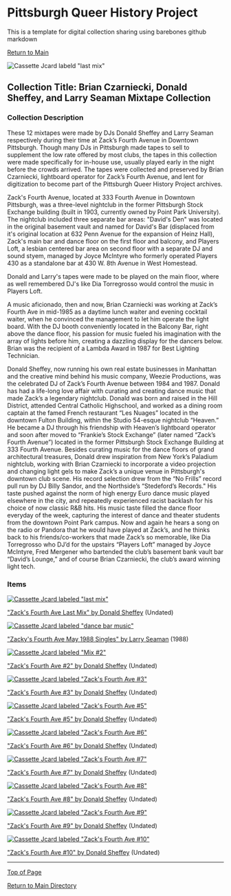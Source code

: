 # Pittsburgh Queer History Project
This is a template for digital collection sharing using barebones github markdown

[Return to Main](https://github.com/happle-happle/pqhp-digital-archive/tree/main)


![Cassette Jcard labeld "last mix"](/collections/BC-DS-LS-Collection/image-files/lastmixthumb.png)
## Collection Title: Brian Czarniecki, Donald Sheffey, and Larry Seaman Mixtape Collection
### Collection Description
These 12 mixtapes were made by DJs Donald Sheffey and Larry Seaman respectively during their time at Zack’s Fourth Avenue in Downtown Pittsburgh. Though many DJs in Pittsburgh made tapes to sell to supplement the low rate offered by most clubs, the tapes in this collection were made specifically for in-house use, usually played early in the night before the crowds arrived. The tapes were collected and preserved by Brian Czarniecki, lightboard operator for Zack’s Fourth Avenue, and lent for digitization to become part of the Pittsburgh Queer History Project archives.

Zack's Fourth Avenue, located at 333 Fourth Avenue in Downtown Pittsburgh, was a three-level nightclub in the former Pittsburgh Stock Exchange building (built in 1903, currently owned by Point Park University). The nightclub included three separate bar areas: "David's Den" was located in the original basement vault and named for David's Bar (displaced from it's original location at 632 Penn Avenue for the expansion of Heinz Hall), Zack's main bar and dance floor on the first floor and balcony, and Players Loft, a lesbian centered bar area on second floor with a separate DJ and sound styem, managed by Joyce McIntyre who formerly operated Players 430 as a standalone bar at 430 W. 8th Avenue in West Homestead. 

Donald and Larry's tapes were made to be played on the main floor, where as well remembered DJ's like Dia Torregrosso would control the music in Players Loft. 

A music aficionado, then and now, Brian Czarniecki was working at Zack’s Fourth Ave in mid-1985 as a daytime lunch waiter and evening cocktail waiter, when he convinced the management to let him operate the light board. With the DJ booth conveniently located in the Balcony Bar, right above the dance floor, his passion for music fueled his imagination with the array of lights before him, creating a dazzling display for the dancers below. Brian was the recipient of a Lambda Award in 1987 for Best Lighting Technician.

Donald Sheffey, now running his own real estate businesses in Manhattan and the creative mind behind his music company, Weezie Productions, was the celebrated DJ of Zack’s Fourth Avenue between 1984 and 1987. Donald has had a life-long love affair with curating and creating dance music that made Zack’s a legendary nightclub. Donald was born and raised in the Hill District, attended Central Catholic Highschool, and worked as a dining room captain at the famed French restaurant “Les Nuages” located in the downtown Fulton Building, within the Studio 54-esque nightclub “Heaven.” He became a DJ through his friendship with Heaven’s lightboard operator and soon after moved to “Frankie’s Stock Exchange” (later named “Zack’s Fourth Avenue”) located in the former Pittsburgh Stock Exchange Building at 333 Fourth Avenue. Besides curating music for the dance floors of grand architectural treasures, Donald drew inspiration from New York’s Paladium nightclub, working with Brian Czarniecki to incorporate a video projection and changing light gels to make Zack’s a unique venue in Pittsburgh's downtown club scene. His record selection drew from the “No Frills” record pull run by DJ Billy Sandor, and the Northside’s “Stedeford’s Records." His taste pushed against the norm of high energy Euro dance music played elsewhere in the city, and repeatedly experienced racist backlash for his choice of now classic R&B hits. His music taste filled the dance floor everyday of the week, capturing the interest of dance and theater students from the downtown Point Park campus. Now and again he hears a song on the radio or Pandora that he would have played at Zack’s, and he thinks back to his friends/co-workers that made Zack’s so memorable, like Dia Torregrosso who DJ’d for the upstairs “Players Loft” managed by Joyce McIntyre, Fred Mergener who bartended the club’s basement bank vault bar “David’s Lounge,” and of course Brian Czarniecki, the club’s award winning light tech.

### Items

[![Cassette Jcard labeled "last mix"](/collections/BC-DS-LS-Collection/image-files/lastmixthumb.png)](https://www.mixcloud.com/pqhp/last-mix-donald-sheffey/)

["Zack's Fourth Ave Last Mix" by Donald Sheffey](https://www.mixcloud.com/pqhp/last-mix-donald-sheffey)
(Undated)

[![Cassette Jcard labeled "dance bar music"](/collections/BC-DS-LS-Collection/image-files/dancebarmusicthumb.png)](https://www.mixcloud.com/pqhp/zacks-4th-avenue-dance-singles-may-1988-mix-by-larry-seaman)

["Zacky's Fourth Ave May 1988 Singles" by Larry Seaman](https://www.mixcloud.com/pqhp/zacks-4th-avenue-dance-singles-may-1988-mix-by-larry-seaman)
(1988)

[![Cassette Jcard labeled "Mix #2"](/collections/BC-DS-LS-Collection/image-files/mix2thumb.png)](https://www.mixcloud.com/pqhp/zacks-4-avenue-2-donald-sheffey-mix)

["Zack's Fourth Ave #2" by Donald Sheffey](https://www.mixcloud.com/pqhp/zacks-4-avenue-2-donald-sheffey-mix)
(Undated)

[![Cassette Jcard labeled "Zack's Fourth Ave #3"](/collections/BC-DS-LS-Collection/image-files/mix3thumb.png)](https://www.mixcloud.com/pqhp/zacks-4th-avenue-3-donald-sheffey-mix)

["Zack's Fourth Ave #3" by Donald Sheffey](https://www.mixcloud.com/pqhp/zacks-4th-avenue-3-donald-sheffey-mix)
(Undated)

[![Cassette Jcard labeled "Zack's Fourth Ave #5"](/collections/BC-DS-LS-Collection/image-files/mix5thumb.png)](https://www.mixcloud.com/pqhp/zacks-4th-avenue-10-donald-sheffey-mix)

["Zack's Fourth Ave #5" by Donald Sheffey](https://www.mixcloud.com/pqhp/zacks-4th-avenue-10-donald-sheffey-mix)
(Undated)

[![Cassette Jcard labeled "Zack's Fourth Ave #6"](/collections/BC-DS-LS-Collection/image-files/mix6thumb.png)](https://www.mixcloud.com/pqhp/zacks-4th-avenue-6-donald-sheffey-mix)

["Zack's Fourth Ave #6" by Donald Sheffey](https://www.mixcloud.com/pqhp/zacks-4th-avenue-6-donald-sheffey-mix)
(Undated)

[![Cassette Jcard labeled "Zack's Fourth Ave #7"](/collections/BC-DS-LS-Collection/image-files/mix7thumb.png)](https://www.mixcloud.com/pqhp/zacks-4th-ave-7-donald-sheffey-mix)

["Zack's Fourth Ave #7" by Donald Sheffey](https://www.mixcloud.com/pqhp/zacks-4th-ave-7-donald-sheffey-mix)
(Undated)

[![Cassette Jcard labeled "Zack's Fourth Ave #8"](/collections/BC-DS-LS-Collection/image-files/mix8thumb.png)](https://www.mixcloud.com/pqhp/zacks-4th-avenue-8-donald-sheffey-mix)

["Zack's Fourth Ave #8" by Donald Sheffey](https://www.mixcloud.com/pqhp/zacks-4th-avenue-8-donald-sheffey-mix)
(Undated)

[![Cassette Jcard labeled "Zack's Fourth Ave #9"](/collections/BC-DS-LS-Collection/image-files/mix9thumb.jpg)](https://www.mixcloud.com/pqhp/zacks-4th-avenue-9-donald-sheffey-mix/)

["Zack's Fourth Ave #9" by Donald Sheffey](https://www.mixcloud.com/pqhp/zacks-4th-avenue-9-donald-sheffey-mix)
(Undated)

[![Cassette Jcard labeled "Zack's Fourth Ave #10"](/collections/BC-DS-LS-Collection/image-files/mix10thumb.png)](https://www.mixcloud.com/pqhp/zacks-4th-avenue-10b-donald-sheffey-mix)

["Zack's Fourth Ave #10" by Donald Sheffey](https://www.mixcloud.com/pqhp/zacks-4th-avenue-10b-donald-sheffey-mix)
(Undated)

---

[Top of Page](#pittsburgh-queer-history-project)

[Return to Main Directory](https://github.com/happle-happle/pqhp-digital-archive/tree/main)
